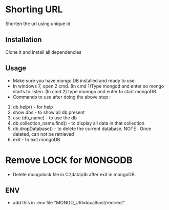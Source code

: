 # Shorting URL

Shorten the url using unique id.

## Installation

Clone it and install all dependencies

## Usage

* Make sure you have mongo DB installed and ready to use.
* In windows 7, open 2 cmd. (In cmd 1)Type mongod and enter so mongo starts to listen. (In cmd 2) type monogo and enter to start mongoDB.
* Commands to use after doing the above step :
1. db.help() - for help
2. show dbs - to show all db present
3. use (db_name) - to use the db
4. db.collection_name.find() - to display all data in that collection
5. db.dropDatabase() - to delete the current database. NOTE : Once deleted, can not be retrieved
6. exit - to exit mongoDB

# Remove LOCK for MONGODB
* Delete mongolock file in C:\data\db after exit in mongoDB.

## ENV
* add this in .env file "MONGO_URI=localhost/redirect"
